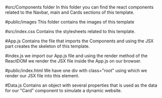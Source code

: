 #src/Components folder
In this folder you can find the react components related to the Navbar, main and Cards sections of this template.

#public/images
This folder contains the images of this template

#src/index.css
Contains the stylesheets related to this template.

#App.js
Contains the file that imports the Components and using the JSX part creates the skeleton of this template. 

#index.js
we import our App.js file and using the render method of the ReactDOM we render the JSX file inside the App.js on our browser.

#public/index.html
We have one div with class="root" using which we render our JSX file into this element.

#Data.js
Contains an object with several properties that is used as the data for our "Card" component to simulate a dynamic website.

